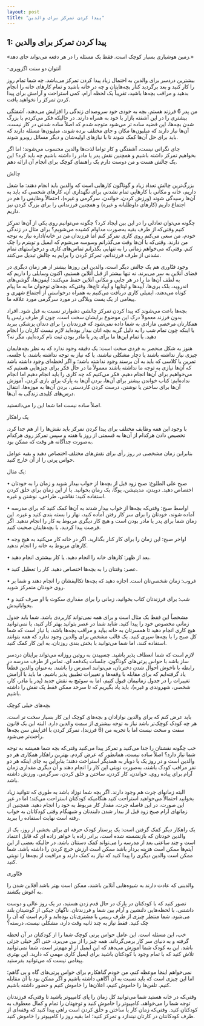 ```yaml
---
layout: post
title: "پیدا کردن تمرکز برای والدین"
---
```

1: پیدا کردن تمرکز برای والدین
------------------------------

«زمین هوشیاری بسیار کوچک است. فقط یک مسئله را در هر دفعه می‌تواند جای
دهد.»

-آنتوان دو سنت اگزوپری

بیشترین دردسر برای والدین به احتمال زیاد پیدا کردن تمرکز می‌باشد. چه شما
تمام روز را کار کنید و بعد برگردید کنار بچه‌هایتان و چه در خانه باشید و
تمام کارهای خانه را انجام بدهید و مراقب بچه‌ها باشید، تقریباً یک لحظه
آرام، کمی استراحت و آرامش برای پیدا کردن تمرکز را نخواهید یافت.

من پدر 6 فرزند هستم. بچه به خودی خود سروصدای زندگی را افزایش می‌دهند،
آشفتگی بیشتری را در این آشفته بازار با خود به همراه دارند. در حالیکه فکر
می‌کردم با بزرگ شدن بچه‌ها، این قضیه ساده تر می‌شود متوجه شدم که اصلاً
ساده شدنی در کار نیست. آن‌ها نیاز دارند که میلیون‌ها مکان و جای مختلف
برده شوند، میلیون‌ها مسئله دارند که باید برای حل آن‌ها کمک شوند تا با
نیازهای اولیه‌شان و دیگر مسائل روبرو شوند.

جای نگرانی نیست، آشفتگی و کار تواما لذت‌ها والدین محسوب می‌شوند؛ اما اگر
بخواهیم تمرکز داشته باشیم و همچنین نقش پدر یا مادر را داشته باشیم چه
باید کرد؟ این یک چالش هست و من دوست دارم یک راهنمای کوچک برای انجام آن
ارائه دهم.

چالش

بزرگ‌ترین چالش تعداد زیاد و گوناگون کارهایی است که والدین باید انجام
دهند: ما شغل داریم، خانه و مکانی با کارهایی تمام نشدنی برای نگهداری آن،
کارهای شخصی که باید به آن‌ها رسیدگی شوند (ورزش کردن، خواندن، سرگرمی و
غیره)، احتمالاً وظایفی را هم در اجتماع داریم (کارهای داوطلبانه و غیره) و
همچنین فرزندانی را برای بزرگ کردن نیز داریم.

چگونه می‌توان تعادلی را در این بین ایجاد کرد؟ چگونه می‌توانیم روی یکی از
آن‌ها تمرکز کنیم وقتی‌که از طرف بقیه به‌صورت مداوام کشیده می‌شویم؟ برای
مثال در زندگی خودم، من سعی می‌کنم روی کاری تمرکز کنم اما فرزندان من در
خانه/اداره نیاز به توجه من دارند. وقتی‌که با آن‌ها وقت می‌گذرانم وسوسه
می‌شوم که ایمیل و تویترم را چک کنم. وقتی‌که می‌خواهم زمانی را به تنهایی
بگذرانم تماس‌های کاری و درخواستهای تمام نشدنی از طرف فرزندانم، تمرکز
کردن را برایم به چالش تبدیل می‌کنند.

وجود فنّاوری هم یک چالش دیگر است. والدین این روزها بیشتر از هر زمان
دیگری در فضای آنلاین به سر می‌برند. نه تنها بیشتر از قبل آنلاین هستیم،
اکنون وسایلی را داریم که به لطف آن‌ها ما را در هر جایی و مکانی آنلاین
حفظ می‌کنند: آیفون‌ها، گوشی‌های اندروید، بلک بری‌ها، آیپدها و لپتاپها و
آیپاد تاچ‌ها. وقتی‌که بچه‌های نوجوان ما به ما پیام کوتاه می‌دهند، ایمیلی
کاری دریافت می‌کنیم به همراه درخواستی از اجتماع شهری و پیغامی از یک پست
وبلاگی در مورد سرگرمی مورد علاقه ما.

بچه‌ها باعث می‌شوند که پیدا کردن تمرکز چالشی دشوارتر نسبت به قبل شود.
افراد بدون فرزند معمولاً درک این موضوع برایشان سخت است، چون از طرف رئیس
یا همکارتان مرخصی مازادی به شما داده نمی‌شود که فرزندتان را برای دندان
پزشکی ببرید یا اینکه چون تمام شب را به دلیل گریه بچه اتان بیدار بوده‌اید
لازم نیست کارتان را انجام دهید. با تمام این‌ها ما برای پدر یا مادر بودن
ثبت نام کرده‌ایم، مگر نه؟

هنوز به شکل منحصر به فردی سخت است: یک دقیقه وجود ندارد که به نظر
بچه‌هایمان چیزی نیاز نداشته باشند یا دچار مشکلی نباشند، یا که نیاز به
توجه نداشته باشند، یا جلسه، تمرین یا کلاسی که باید به آن برسند وجود
نداشته باشد؛ و اگر لحظه‌ای وجود داشته باشد که آن‌ها نیازی به توجه ما
نداشته باشند معمولاً ما در حال فکر برای چیزهایی هستیم که می‌خواهیم برای
آن‌ها انجام دهیم. فکر می‌کنیم که چه کاری را باید انجام دهیم اما انجام
نداده‌ایم: کتاب خواندن بیشتر برای آن‌ها، بردن آن‌ها به پارک برای بازی
کردن، آموزش آن‌ها برای ساختن یا نوشتن، درست کردن کاردستی، بردن آن‌ها به
موزه‌ها، انتقال درس‌های کلیدی زندگی به آن‌ها.

اصلاً ساده نیست اما شما این را می‌دانستید.

یک راهکار

با وجود این همه وظایف مختلف برای پیدا کردن تمرکز باید نقش‌ها را از هم
جدا کرد. تخصیص دادن هرکدام از آن‌ها به قسمتی از روز یا هفته و سپس تمرکز
روی هرکدام به‌صورت جداگانه هر وقت که ممکن بود.

بنابراین زمان مشخصی در روز رأی برای نقش‌های مختلف اختصاص دهید و بقیه
عوامل حواس پرتی را از آن خارج کنید.

یک مثال:

• صبح علی الطلوع: صبح زود قبل از بچه‌ها از خواب بیدار شوید و زمان را به
خودتان اختصاص دهید. دویدن، مدیتیشن، یوگا، یک رمان بخوانید. یا از این
زمان برای خلق کردن استفاده کنید: نقاشی، طراحی، نوشتن و غیره.

• اواسط صبح: وقتی‌که بچه‌ها از خواب بیدار شدند به آن‌ها کمک کنید که برای
مدرسه آماده شوند، خودتان را برای سر کار رفتن آماده کنید، نهار را بسته
بندی کنید و غیره. این زمان شما برای پدر یا مادر بودن است و هیچ کار دیگری
مربوط به کار را انجام ندهید. اگر فرصت پیدا کردید، با بچه‌هایتان صحبت
کنید.

• اواخر صبح: این زمان را برای کار کنار بگذارید. اگر در خانه کار می‌کنید
به هیج وجه کارهای مربوط به خانه را انجام ندهید.

• بعد از ظهر: کارهای خانه را انجام دهید. یا کار بیشتری انجام دهید.

• عصر: وقتتان را به بچه‌ها اختصاص دهید. کار را تعطیل کنید.

• غروب: زمان شخصی‌تان است. اجازه دهید که بچه‌ها تکالیفشان را انجام دهند
و شما بر روی خودتان متمرکز شوید.

• شب: برای فرزندتان کتاب بخوانید، زمانی را برای مقداری سکوت با او صرف
کنید و بخوابانیدش.

مشخصاً این فقط یک مثال است و برای همه نمی‌تواند کاربردی باشد. شما باید
جدول زمانی مخصوص خود را پیدا کنید. شاید شما در عصر بتوانید بهتر کار
کنید، یا نمی‌توانید هیچ کاری انجام دهید تا همسرتان به خانه بیاید و مراقب
بچه‌ها باشد، یا نیاز است که شما کل صبح را با بچه‌ها سپری کنید. یک قالب
مشخص برای والدین وجود ندارد که همه بتوانند استفاده کنند، اما شما
می‌توانید با بخش بندی روزتان، به این کار کمک کنید.

لازم است که شما انعطاف پذیر باشید. چسپیدن به روتین روزانه می‌تواند
برایتان دردسر ساز باشد با حواس پرتی‌های گوناگون، جلسات یکدفعه ای، تماس
از طرف مدرسه در رابطه با ناخوش احوال شدن دخترتان، می‌توانند استرس زا
باشند. به‌عنوان والدین قطعاً یاد گرفته‌ایم که برای مقابله با وقفه‌ها و
تغییرات تطبیق پذیر باشیم. ما باید با آرامش تغییرات را در جدول زمانیمان
قبول کنیم، اما به سوئیچ به نقش جدید (پدر یا مادر، کار، شخصی، شهروندی و
غیره)، باید یاد بگیریم که تا سرحد ممکن فقط یک نقش را داشته باشیم.

بچه‌های خیلی کوچک

باید عرض کنم که برای والدین نوازادان و بچه‌های کوچک این کار بسیار سخت تر
است. هر چه کودک کوچک‌تر باشد نیاز به توجه بیشتری از سمت والدین دارد.
البته این یک قانون سفت و سخت نیست اما با تجربه من (6 فرزند)، تمرکز کردن
با افزایش سن بچه‌ها راحت‌تر می‌شود.

خب چگونه نقشتان را جدا می‌کنید و تمرکز پیدا می‌کنید وقتی‌که بچه شما
همیشه به توجه شما نیاز دارد؟ اصلاً ساده نیست، همانطور که عرض کردم.
بهترین راهکار همکاری هر دو والدین است و در روز یک یا دوبار به همدیگر
استراحت دهند؛ بنابراین به جای اینکه هر دو نفر مراقب کودک باشند، به‌صورت
نوبتی این کار را انجام دهند و آن دیگری مقداری زمان آرام برای پیاده روی،
خواندن، کار کردن، ساختن و خلق کردن، سرگرمی، ورزش داشته باشد.

البته زمانهای چرت هم وجود دارند. اگر بچه شما نوزاد باشد به طوری که
نتوانید زیاد بخوابید احتمالاً می‌خواهید استراحت کنید هنگامیکه کودکتان
استراحت می‌کند؛ اما در غیر این صورت، در این فاصله چرت، مقدار کار مربوط
به خود را انجام دهید. همچنین از زمانهای آرام صبح زود قبل از بیدار شدن
دلبندتان و شبهنگام وقتی کودکاتان به خواب رفته است نهایت استفاده را
ببرید.

یک راهکار دیگر کمک گرفتن است: یک پرستار کودک حرفه ای برای بخشی از روز،
یک از والدین خودتان که بازنشسته شده است، برادر زاده یا خواهر زاده ای که
قابل اعتماد است و چند ساعتی بعد از مدرسه را می‌تواند کمک دستتان باشد. در
حالیکه بعضی از این آیتم‌ها ممکن است هزینه بردار باشد ممکن است ارزش خرچ
کردن را داشته باشد. شما ممکن است والدین دیگری را پیدا کنید که نیاز به
کمک دارند و مراقبت از بچه‌ها را نوبتی کنید.

فنّاوری

والدینی که عادت دارند به شیوه‌هایی آنلاین باشند، ممکن است بهتر باشد
آفلاین شدن را به آغوش بکشند.

تصور کنید که با کودکتان در پارک در حال قدم زدن هستید، در یک روز عالی و
دوست داشتنی، با لحظه‌هایی دلنشین و آرام بین شما و فرزندتان. ناگهان جیکی
از گوشیتان بلند می‌شود. شما منتظر چیزی از طرف رییس یا مشتری‌تان بوده‌اید
و لازم است که آن را چک کنید. فقط نیاز به چند ثانیه وقت دارد، مشکلی نیست،
درسته؟

خب، این مسئله است. این عامل حواس پرتی کوچک شما را از کودکتان در آن لحظه
گرفته و به دنیای سر کار برمی‌گرداند. همه چیز را از بین می‌برد، حتی اگر
خیلی جزئی باشد. این به کودک شما آموزش می‌دهد که این ایمیل از او مهم‌تر
است، شما نمی‌توانید تلاش کنید که با تمام وجود با کودکتان باشید برای
ایمیل کاری مهمی که دارید. این بهتری پیغامی نیست که می‌توانید بفرستید.

نمی‌خواهم اینجا موعظه کنم، من خودم گناهکارم برای حواس پرتی‌های گاه و بی
گاهم؛ اما این چیزی است که باید نسبت به آن آگاهی داشته باشیم و اگر ممکن
بود با آن مقابله کنیم. تلفن‌ها را خاموش کنیم، اعلان‌ها را خاموش کنیم و
حضور داشته باشیم.

وقتی‌که در خانه هستید شما می‌توانید کل زمان را پای کامپیوتر باشید تا
وقتی‌که فرزندتان توجه شما را می‌خواهد. کامپیوتر را خاموش کنید و توجهتان
را تمام و کمال معطوف به کودکتان کنید. وقتی‌که زمان کار یا ساختن و خلق
کردن است راهی پیدا کنید که وقفه‌ای از طرف کودکانتان در کارتان نیندازد و
تمرکز کنید؛ اما بقیه روز را کامپیوتر را خاموش کنید.
